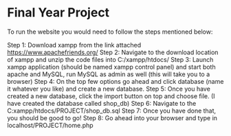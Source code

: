 # Final Year Project

To run the website you would need to follow the steps mentioned below:

Step 1: Download xampp from the link attached https://www.apachefriends.org/
Step 2: Navigate to the download location of xampp and unzip the code files into C:/xampp/htdocs/
Step 3: Launch xampp application (should be named xampp control panel) and start both apache and MySQL, run MySQL as admin as well (this will take you to a browser)
Step 4: On the top few options go ahead and click database (name it whatever you like) and create a new database.
Step 5: Once you have created a new database, click the import button on top and choose file. (I have created the database called shop_db)
Step 6: Navigate to the C:xampp/htdocs/PROJECT/shop_db.sql
Step 7: Once you have done that, you should be good to go!
Step 8: Go ahead into your browser and type in localhost/PROJECT/home.php

